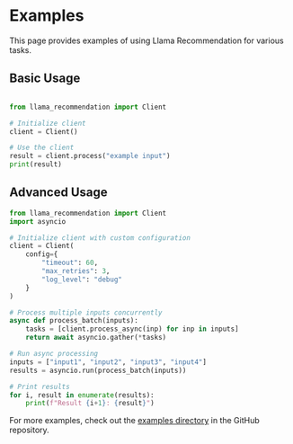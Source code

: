 # Examples

This page provides examples of using Llama Recommendation for various tasks.

## Basic Usage

```python

from llama_recommendation import Client

# Initialize client
client = Client()

# Use the client
result = client.process("example input")
print(result)
```

## Advanced Usage

```python
from llama_recommendation import Client
import asyncio

# Initialize client with custom configuration
client = Client(
    config={
        "timeout": 60,
        "max_retries": 3,
        "log_level": "debug"
    }
)

# Process multiple inputs concurrently
async def process_batch(inputs):
    tasks = [client.process_async(inp) for inp in inputs]
    return await asyncio.gather(*tasks)

# Run async processing
inputs = ["input1", "input2", "input3", "input4"]
results = asyncio.run(process_batch(inputs))

# Print results
for i, result in enumerate(results):
    print(f"Result {i+1}: {result}")
```

For more examples, check out the [examples directory](https://github.com/llamasearchai/llama-recommendation/tree/main/examples) in the GitHub repository.
